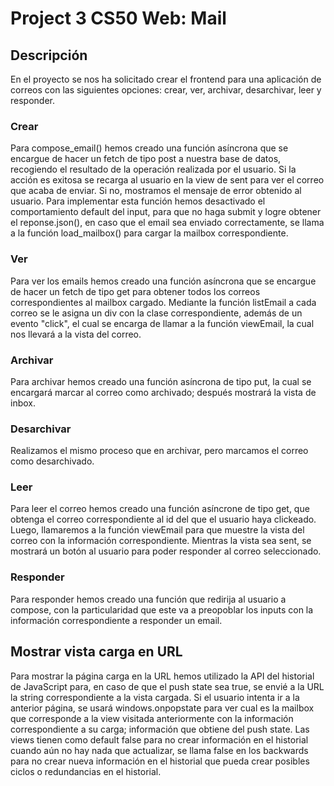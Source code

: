 # Project 3 CS50 Web: Mail
## Descripción
En el proyecto se nos ha solicitado crear el frontend para una aplicación de correos con las siguientes opciones: crear, ver, archivar, desarchivar, leer y responder.
### Crear
Para compose_email() hemos creado una función asíncrona que se encargue de hacer un fetch de tipo post a nuestra base de datos, recogiendo el resultado de la operación 
realizada por el usuario. Si la acción es exitosa se recarga al usuario en la view de sent para ver el correo que acaba de enviar. Si no, mostramos el mensaje de error 
obtenido al usuario. Para implementar esta función hemos desactivado el comportamiento default del input, para que no haga submit y logre obtener el reponse.json(), en 
caso que el email sea enviado correctamente, se llama a la función load_mailbox() para cargar la mailbox correspondiente.
### Ver 
Para ver los emails hemos creado una función asíncrona que se encargue de hacer un fetch de tipo get para obtener todos los correos correspondientes al mailbox cargado.
Mediante la función listEmail a cada correo se le asigna un div con la clase correspondiente, además de un evento "click", el cual se encarga de llamar a la función 
viewEmail, la cual nos llevará a la vista del correo.
### Archivar
Para archivar hemos creado una función asíncrona de tipo put, la cual se encargará marcar al correo como archivado; después mostrará la vista de inbox.
### Desarchivar
Realizamos el mismo proceso que en archivar, pero marcamos el correo como desarchivado.
### Leer
Para leer el correo hemos creado una función asíncrone de tipo get, que obtenga el correo correspondiente al id del que el usuario haya clickeado. Luego, llamaremos a 
la función viewEmail para que muestre la vista del correo con la información correspondiente. Mientras la vista sea sent, se mostrará un botón al usuario para poder 
responder al correo seleccionado.
### Responder
Para responder hemos creado una función que redirija al usuario a compose, con la particularidad que este va a preopoblar los inputs con la información correspondiente a
responder un email.
## Mostrar vista carga en URL
Para mostrar la página carga en la URL hemos utilizado la API del historial de JavaScript para, en caso de que el push state sea true, se envié a la URL la string
correspondiente a la vista cargada. Si el usuario intenta ir a la anterior página, se usará windows.onpopstate para ver cual es la mailbox que corresponde a la view 
visitada anteriormente con la información correspondiente a su carga; información que obtiene del push state. Las views tienen como default false para no crear 
información en el historial cuando aún no hay nada que actualizar, se llama false en los backwards para no crear nueva información en el historial que pueda crear posibles
ciclos o redundancias en el historial.
